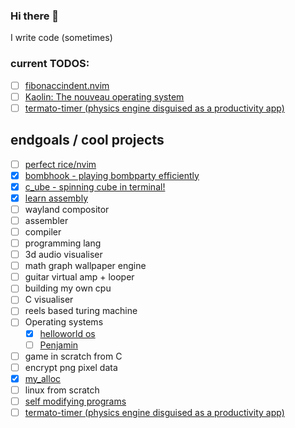 ### Hi there 👋
I write code (sometimes)

### current TODOS:
- [ ] [fibonaccindent.nvim](https://github.com/suwuako/fibonaccindent.nvim)
- [ ] [Kaolin: The nouveau operating system](https://github.com/nouveaus/kaolin)
- [ ] [termato-timer (physics engine disguised as a productivity app)](https://github.com/suwuako/termato-timer)

## endgoals / cool projects
- [ ] [perfect rice/nvim](https://github.com/suwuako/configs)
- [x] [bombhook - playing bombparty efficiently](https://github.com/suwuako/bombhook)
- [x] [c_ube - spinning cube in terminal!](https://github.com/suwuako/c_ube)
- [x] [learn assembly](https://github.com/suwuako/learn-everything)
- [ ] wayland compositor
- [ ] assembler
- [ ] compiler
- [ ] programming lang
- [ ] 3d audio visualiser
- [ ] math graph wallpaper engine
- [ ] guitar virtual amp + looper
- [ ] building my own cpu
- [ ] C visualiser
- [ ] reels based turing machine
- [ ] Operating systems
    - [x] [helloworld os](https://github.com/suwuako/helloworld.os)
    - [ ] [Penjamin](https://github.com/LeBron-James-Fan-Club/Penjamin)
- [ ] game in scratch from C
- [ ] encrypt png pixel data
- [x] [my_alloc](https://github.com/suwuako/my_alloc)
- [ ] linux from scratch
- [ ] [self modifying programs](https://github.com/suwuako/quine)
- [ ] [termato-timer (physics engine disguised as a productivity app)](https://github.com/suwuako/termato-timer)
